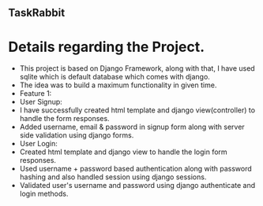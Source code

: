 ## TaskRabbit

# Details regarding the Project.
- This project is based on Django Framework, along with that, I have used sqlite which is default database which comes with django.
- The idea was to build a maximum functionality in given time.
- Feature 1:
- User Signup:
- I have successfully created html template and django view(controller) to handle the form responses.
- Added username, email & password in signup form along with server side validation using django forms.
- User Login:
- Created html template and django view to handle the login form responses.
- Used username + password based authentication along with password hashing and also handled session using django sessions.
- Validated user's username and password using django authenticate and login methods.
